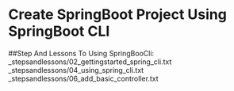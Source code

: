 # Create SpringBoot Project Using SpringBoot CLI

##Step And Lessons To Using SpringBooCli:<br/>
_stepsandlessons/02_gettingstarted_spring_cli.txt<br/>
_stepsandlessons/04_using_spring_cli.txt<br/>
_stepsandlessons/06_add_basic_controller.txt<br/>

